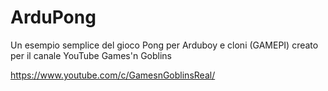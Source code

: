 # ArduPong
Un esempio semplice del gioco Pong per Arduboy e cloni (GAMEPI) creato per il canale YouTube Games'n Goblins

https://www.youtube.com/c/GamesnGoblinsReal/
